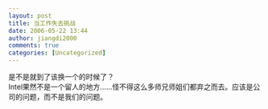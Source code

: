 ```yaml
---
layout: post
title: 当工作失去挑战
date: 2006-05-22 13:44
author: jiangdi2000
comments: true
categories: [Uncategorized]
---
```

<div id="msgcns!C840C88DA912213B!806" class="bvMsg"><div>是不是就到了该换一个的时候了？</div>
<div>Intel果然不是一个留人的地方……怪不得这么多师兄师姐们都弃之而去。应该是公司的问题，而不是我们的问题。</div></div>
